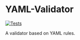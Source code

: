 # YAML-Validator
[![Tests](https://github.com/kezhenxu94/yaml-validator/workflows/Test/badge.svg?branch=master)](https://github.com/kezhenxu94/yaml-validator/actions?query=branch%3Amaster+event%3Apush+workflow%3A%22Test%22)

A validator based on YAML rules.
